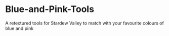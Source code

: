 # Blue-and-Pink-Tools
A retextured tools for Stardew Valley to match with your favourite colours of blue and pink
